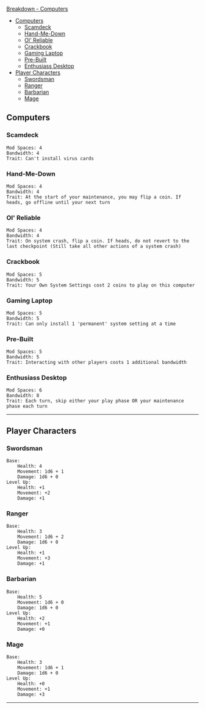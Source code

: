 [Breakdown - Computers](#breakdown---computers)
- [Computers](#computers)
	- [Scamdeck](#scamdeck)
	- [Hand-Me-Down](#hand-me-down)
	- [Ol' Reliable](#ol-reliable)
	- [Crackbook](#crackbook)
	- [Gaming Laptop](#gaming-laptop)
	- [Pre-Built](#pre-built)
	- [Enthusiass Desktop](#enthusiass-desktop)
- [Player Characters](#player-characters)
	- [Swordsman](#swordsman)
	- [Ranger](#ranger)
	- [Barbarian](#barbarian)
	- [Mage](#mage)


## Computers
### Scamdeck
```
Mod Spaces: 4
Bandwidth: 4
Trait: Can't install virus cards
```
### Hand-Me-Down
```
Mod Spaces: 4
Bandwidth: 4
Trait: At the start of your maintenance, you may flip a coin. If heads, go offline until your next turn
```
### Ol' Reliable
```
Mod Spaces: 4
Bandwidth: 4
Trait: On system crash, flip a coin. If heads, do not revert to the last checkpoint (Still take all other actions of a system crash)
```
### Crackbook
```
Mod Spaces: 5
Bandwidth: 5
Trait: Your Own System Settings cost 2 coins to play on this computer
```
### Gaming Laptop
```
Mod Spaces: 5
Bandwidth: 5
Trait: Can only install 1 'permanent' system setting at a time
```
### Pre-Built
```
Mod Spaces: 5
Bandwidth: 5
Trait: Interacting with other players costs 1 additional bandwidth
```
### Enthusiass Desktop
```
Mod Spaces: 6
Bandwidth: 8
Trait: Each turn, skip either your play phase OR your maintenance phase each turn
```

---
## Player Characters
### Swordsman
```
Base:
	Health: 4
	Movement: 1d6 + 1
	Damage: 1d6 + 0
Level Up:
	Health: +1
	Movement: +2
	Damage: +1
```
### Ranger
```
Base:
	Health: 3
	Movement: 1d6 + 2
	Damage: 1d6 + 0
Level Up:
	Health: +1
	Movement: +3
	Damage: +1
```
### Barbarian
```
Base:
	Health: 5
	Movement: 1d6 + 0
	Damage: 1d6 + 0
Level Up:
	Health: +2
	Movement: +1
	Damage: +0
```
### Mage
```
Base:
	Health: 3
	Movement: 1d6 + 1
	Damage: 1d6 + 0
Level Up:
	Health: +0
	Movement: +1
	Damage: +3
```
----